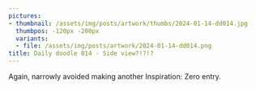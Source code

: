 ```yaml
---
pictures:
- thumbnail: /assets/img/posts/artwork/thumbs/2024-01-14-dd014.jpg
  thumbpos: -120px -200px
  variants:
  - file: /assets/img/posts/artwork/2024-01-14-dd014.png
title: Daily doodle 014 - Side view?!?!?
---
```

Again, narrowly avoided making another Inspiration: Zero entry.
